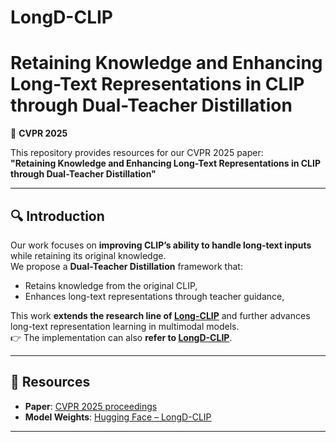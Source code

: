 # LongD-CLIP
# Retaining Knowledge and Enhancing Long-Text Representations in CLIP through Dual-Teacher Distillation

📄 **CVPR 2025**

This repository provides resources for our CVPR 2025 paper:  
**"Retaining Knowledge and Enhancing Long-Text Representations in CLIP through Dual-Teacher Distillation"**

---

## 🔍 Introduction

Our work focuses on **improving CLIP’s ability to handle long-text inputs** while retaining its original knowledge.  
We propose a **Dual-Teacher Distillation** framework that:
- Retains knowledge from the original CLIP,
- Enhances long-text representations through teacher guidance,

This work **extends the research line of [Long-CLIP](https://github.com/beichenzbc/Long-CLIP)** and further advances long-text representation learning in multimodal models.  
👉 The implementation can also **refer to [LongD-CLIP](https://github.com/yourname/LongD-CLIP)**.

---

## 🚀 Resources

- **Paper**: [CVPR 2025 proceedings](https://openaccess.thecvf.com/content/CVPR2025/papers/Feng_Retaining_Knowledge_and_Enhancing_Long-Text_Representations_in_CLIP_through_Dual-Teacher_CVPR_2025_paper.pdf)  
- **Model Weights**: [Hugging Face – LongD-CLIP](https://huggingface.co/BruceFeng98/LongD-CLIP/tree/main)  

---
